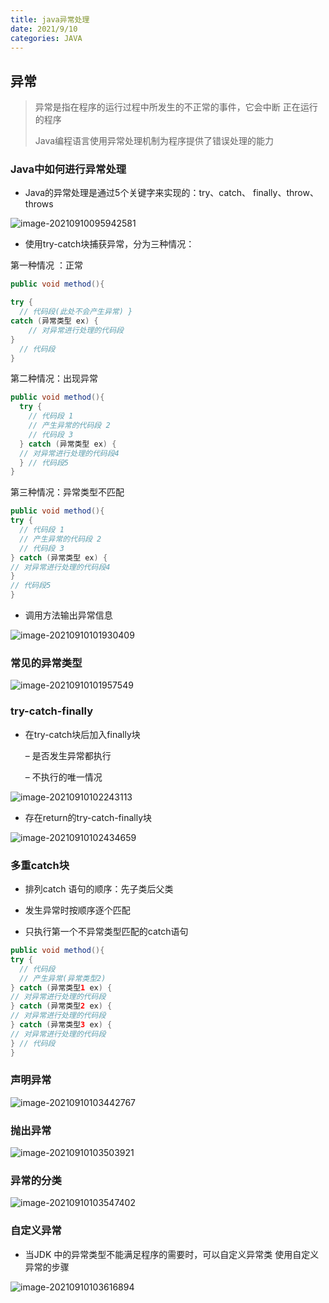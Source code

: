 ```yaml
---
title: java异常处理
date: 2021/9/10
categories: JAVA
---
```

## 异常

> 异常是指在程序的运行过程中所发生的不正常的事件，它会中断 正在运行的程序
>
> Java编程语言使用异常处理机制为程序提供了错误处理的能力
<!-- more -->
### Java中如何进行异常处理

- Java的异常处理是通过5个关键字来实现的：try、catch、 finally、throw、throws

![image-20210910095942581](/image/java异常处理/image-20210910095942581.png)

- 使用try-catch块捕获异常，分为三种情况：

第一种情况 ：正常

```java
public void method(){

try { 
  // 代码段(此处不会产生异常) } 
catch (异常类型 ex) {
	// 对异常进行处理的代码段 
} 
  // 代码段
}
```

第二种情况：出现异常

```java
public void method(){
  try { 
    // 代码段 1 
    // 产生异常的代码段 2 
    // 代码段 3 
  } catch (异常类型 ex) {
  // 对异常进行处理的代码段4 
  } // 代码段5
}
```

第三种情况：异常类型不匹配

```java
public void method(){
try { 
  // 代码段 1
  // 产生异常的代码段 2 
  // 代码段 3 
} catch (异常类型 ex) {
// 对异常进行处理的代码段4 
}
// 代码段5
}
```

- 调用方法输出异常信息

![image-20210910101930409](/image/java异常处理/image-20210910101930409.png)

### 常见的异常类型

![image-20210910101957549](/image/java异常处理/image-20210910101957549.png)

### try-catch-finally

- 在try-catch块后加入finally块

  – 是否发生异常都执行

  – 不执行的唯一情况

![image-20210910102243113](/image/java异常处理/image-20210910102243113.png)

- 存在return的try-catch-finally块

![image-20210910102434659](/image/java异常处理/image-20210910102434659.png)

### 多重catch块

- 排列catch 语句的顺序：先子类后父类

- 发生异常时按顺序逐个匹配

- 只执行第一个不异常类型匹配的catch语句

```java
public void method(){
try { 
  // 代码段 
  // 产生异常(异常类型2) 
} catch (异常类型1 ex) {
// 对异常进行处理的代码段 
} catch (异常类型2 ex) {
// 对异常进行处理的代码段 
} catch (异常类型3 ex) {
// 对异常进行处理的代码段 
} // 代码段
}
```

### 声明异常

![image-20210910103442767](/image/java异常处理/image-20210910103442767.png)

### 抛出异常

![image-20210910103503921](/image/java异常处理/image-20210910103503921.png)

### 异常的分类

![image-20210910103547402](/image/java异常处理/image-20210910103547402.png)

### 自定义异常

- 当JDK 中的异常类型不能满足程序的需要时，可以自定义异常类 使用自定义异常的步骤

![image-20210910103616894](/image/java异常处理/image-20210910103616894.png)